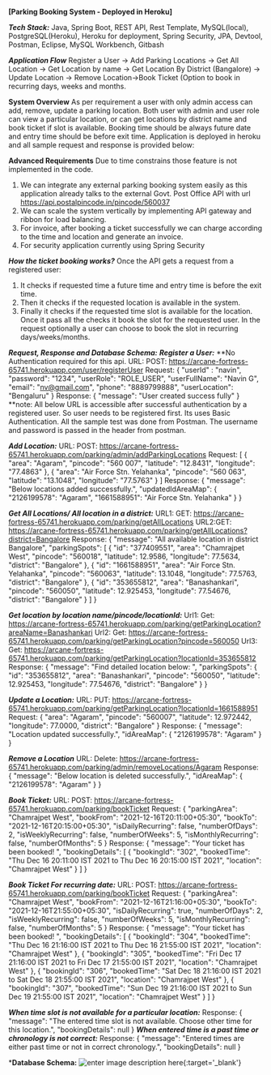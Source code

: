 **[Parking Booking System - Deployed in Heroku]**

***Tech Stack:*** 
Java, Spring Boot, REST API, Rest Template, MySQL(local), PostgreSQL(Heroku), Heroku for deployment, Spring Security, JPA, Devtool, Postman, Eclipse, MySQL Workbench, Gitbash

***Application Flow***
Register a User -> Add Parking Locations -> Get All Location -> Get Location by name -> Get Location By District (Bangalore) -> Update Location -> Remove Location->Book Ticket (Option to book in recurring  days, weeks and months.

**System Overview**
As per requirement a user with only admin access can add, remove, update a parking location. Both user with admin and user role can view a particular location, or can get locations by district name and book ticket if slot is available. Booking time should be always future date and entry time should be before exit time. Application is deployed in heroku and all sample request and response is provided below:

**Advanced Requirements**
Due to time constrains those feature is not implemented in the code.
1) We can integrate any external parking booking system easily as this application already talks to the external Govt. Post  Office API with url https://api.postalpincode.in/pincode/560037
2) We can scale the system vertically by implementing API gateway and ribbon for load balancing.
3) For invoice, after booking a ticket successfully we can charge according to the time and location and generate an invoice.
4) For security application currently using Spring Security

***How the ticket booking works?***
Once the API gets a request from a registered user:
1) It checks if requested time a future time and entry time is before the exit time.
2) Then it checks if the requested location is available in the system.
3) Finally it checks if the requested time slot is available for the location.
Once it pass all the checks it book the slot for the requested user. In the request optionally a user can choose to book the slot in recurring days/weeks/months.

***Request, Response and Database Schema:***
***Register a User:***
**No Authentication required for this api.
URL: 
POST: https://arcane-fortress-65741.herokuapp.com/user/registerUser
Request:
{
    "userId" : "navin",
    "password": "1234",
    "userRole": "ROLE_USER",
    "userFullName": "Navin G",
    "email": "nv@gmail.com",
    "phone": "8889799888",
    "userLocation": "Bengaluru"
}
Response:
{
    "message": "User created success fully"
}
**note: All below URL is accessible after successful authentication by a registered user. So user needs to be registered first. Its uses Basic Authentication. All the sample test was done from Postman.
The username and password is passed in the header from postman. 

***Add Location:***
URL: POST: https://arcane-fortress-65741.herokuapp.com/parking/admin/addParkingLocations
Request:
[
    {
            "area": "Agaram",
            "pincode": "560 007",
            "latitude": "12.8431",
            "longitude": "77.4863"
        },
        {
            "area": "Air Force Stn. Yelahanka",
            "pincode": "560 063",
            "latitude": "13.1048",
            "longitude": "77.5763"
        }
]
Response:
{
    "message": "Below locations added successfully.",
    "updatedIdAreaMap": {
        "2126199578": "Agaram",
        "1661588951": "Air Force Stn. Yelahanka"
    }
}

***Get All Locations/ All location in a district:***
URL1: GET: https://arcane-fortress-65741.herokuapp.com/parking/getAllLocations
URL2:GET:  https://arcane-fortress-65741.herokuapp.com/parking/getAllLocations?district=Bangalore
Response:
{
    "message": "All available location in district Bangalore",
    "parkingSpots": [
        {
            "id": "377409551",
            "area": "Chamrajpet West",
            "pincode": "560018",
            "latitude": 12.9586,
            "longitude": 77.5634,
            "district": "Bangalore"
        },
        {
            "id": "1661588951",
            "area": "Air Force Stn. Yelahanka",
            "pincode": "560063",
            "latitude": 13.1048,
            "longitude": 77.5763,
            "district": "Bangalore"
        },
        {
            "id": "353655812",
            "area": "Banashankari",
            "pincode": "560050",
            "latitude": 12.925453,
            "longitude": 77.54676,
            "district": "Bangalore"
        }
]
}

***Get location by location name/pincode/locationId:***
Url1: Get: https://arcane-fortress-65741.herokuapp.com/parking/getParkingLocation?areaName=Banashankari
Url2: Get: https://arcane-fortress-65741.herokuapp.com/parking/getParkingLocation?pincode=560050
Url3: Get:  https://arcane-fortress-65741.herokuapp.com/parking/getParkingLocation?locationId=353655812
Response:
{
    "message": "Find detailed location below: ",
    "parkingSpots": {
            "id": "353655812",
            "area": "Banashankari",
            "pincode": "560050",
            "latitude": 12.925453,
            "longitude": 77.54676,
            "district": "Bangalore"
    }
}

***Update a Location:***
URL:
PUT: https://arcane-fortress-65741.herokuapp.com/parking/getParkingLocation?locationId=1661588951
Request:
 {
            "area": "Agaram",
            "pincode": "560007",
            "latitude": 12.972442,
            "longitude": 77.0000,
            "district": "Bangalore"
        }
Response:
{
    "message": "Location updated successfully.",
    "idAreaMap": {
        "2126199578": "Agaram"
    }
}

***Remove a Location***
URL:
Delete: https://arcane-fortress-65741.herokuapp.com/parking/admin/removeLocations/Agaram
Response:
{
    "message": "Below location is deleted successfully.",
    "idAreaMap": {
        "2126199578": "Agaram"
    }
}

***Book Ticket:***
URL: 
POST: https://arcane-fortress-65741.herokuapp.com/parking/bookTicket
Request:
{
    "parkingArea": "Chamrajpet West",
    "bookFrom": "2021-12-16T20:11:00+05:30",
    "bookTo": "2021-12-16T20:15:00+05:30",
    "isDailyRecurring": false,
    "numberOfDays": 2,
    "isWeeklyRecurring": false,
    "numberOfWeeks": 5,
    "isMonthlyRecurring": false,
    "numberOfMonths": 5
}
Response:
{
    "message": "Your ticket has been booked! ",
    "bookingDetails": [
        {
            "bookingId": "302",
            "bookedTime": "Thu Dec 16 20:11:00 IST 2021 to Thu Dec 16 20:15:00 IST 2021",
            "location": "Chamrajpet West"
        }
    ]
}

***Book Ticket For recurring date:***
URL: 
POST: https://arcane-fortress-65741.herokuapp.com/parking/bookTicket
Request:
{
    "parkingArea": "Chamrajpet West",
    "bookFrom": "2021-12-16T21:16:00+05:30",
    "bookTo": "2021-12-16T21:55:00+05:30",
    "isDailyRecurring": true,
    "numberOfDays": 2,
    "isWeeklyRecurring": false,
    "numberOfWeeks": 5,
    "isMonthlyRecurring": false,
    "numberOfMonths": 5
}
Response:
{
    "message": "Your ticket has been booked! ",
    "bookingDetails": [
        {
            "bookingId": "304",
            "bookedTime": "Thu Dec 16 21:16:00 IST 2021 to Thu Dec 16 21:55:00 IST 2021",
            "location": "Chamrajpet West"
        },
        {
            "bookingId": "305",
            "bookedTime": "Fri Dec 17 21:16:00 IST 2021 to Fri Dec 17 21:55:00 IST 2021",
            "location": "Chamrajpet West"
        },
        {
            "bookingId": "306",
            "bookedTime": "Sat Dec 18 21:16:00 IST 2021 to Sat Dec 18 21:55:00 IST 2021",
            "location": "Chamrajpet West"
        },
        {
            "bookingId": "307",
            "bookedTime": "Sun Dec 19 21:16:00 IST 2021 to Sun Dec 19 21:55:00 IST 2021",
            "location": "Chamrajpet West"
        }
    ]
}

***When time slot is not available for a particular location:***
Response:
{
    "message": "The entered time slot is not available. Choose other time for this location.",
    "bookingDetails": null
}
***When entered time is a past time or chronology is not correct:***
Response:
{
    "message": "Entered times are either past time or not in correct chronology.",
    "bookingDetails": null
} 

***Database Schema:**
![enter image description here][1]{:target='_blank'}


  [1]: https://he-s3.s3.amazonaws.com/media/uploads/5c821a5.PNG
